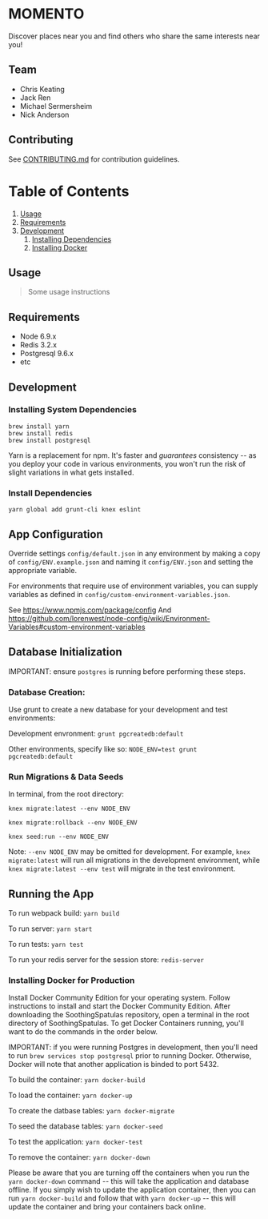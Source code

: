 # MOMENTO

Discover places near you and find others who share the same interests near you!

## Team

- Chris Keating
- Jack Ren
- Michael Sermersheim
- Nick Anderson

## Contributing

See [CONTRIBUTING.md](CONTRIBUTING.md) for contribution guidelines.

# Table of Contents

1. [Usage](#Usage)
1. [Requirements](#requirements)
1. [Development](#development)
    1. [Installing Dependencies](#installing-dependencies)
    1. [Installing Docker](#installing-docker-for-production)

## Usage

> Some usage instructions

## Requirements

- Node 6.9.x
- Redis 3.2.x
- Postgresql 9.6.x
- etc

## Development

### Installing System Dependencies

```
brew install yarn
brew install redis
brew install postgresql
```

Yarn is a replacement for npm. It's faster and *guarantees* consistency -- as you deploy your code in various environments, you won't run the risk of slight variations in what gets installed.

### Install Dependencies

```
yarn global add grunt-cli knex eslint
```

## App Configuration

Override settings `config/default.json` in any environment by making a copy of `config/ENV.example.json` and naming it `config/ENV.json` and setting the appropriate variable.

For environments that require use of environment variables, you can supply variables as defined in `config/custom-environment-variables.json`.

See https://www.npmjs.com/package/config
And https://github.com/lorenwest/node-config/wiki/Environment-Variables#custom-environment-variables

## Database Initialization

IMPORTANT: ensure `postgres` is running before performing these steps.

### Database Creation:

Use grunt to create a new database for your development and test environments:

Development envronment: `grunt pgcreatedb:default`

Other environments, specify like so: `NODE_ENV=test grunt pgcreatedb:default`

### Run Migrations & Data Seeds

In terminal, from the root directory:

`knex migrate:latest --env NODE_ENV`

`knex migrate:rollback --env NODE_ENV`

`knex seed:run --env NODE_ENV`

Note: `--env NODE_ENV` may be omitted for development. For example, `knex migrate:latest` will run all migrations in the development environment, while `knex migrate:latest --env test` will migrate in the test environment.

## Running the App

To run webpack build: `yarn build`

To run server: `yarn start`

To run tests: `yarn test`

To run your redis server for the session store: `redis-server`

### Installing Docker for Production

Install Docker Community Edition for your operating system. Follow instructions to install and start the Docker Community Edition. After downloading the SoothingSpatulas repository, open a terminal in the root directory of SoothingSpatulas. To get Docker Containers running, you'll want to do the commands in the order below.

IMPORTANT: if you were running Postgres in development, then you'll need to run `brew services stop postgresql` prior to running Docker. Otherwise, Docker will note that another application is binded to port 5432.

To build the container: `yarn docker-build`

To load the container: `yarn docker-up`

To create the datbase tables: `yarn docker-migrate`

To seed the database tables: `yarn docker-seed`

To test the application: `yarn docker-test`

To remove the container: `yarn docker-down`

Please be aware that you are turning off the containers when you run the `yarn docker-down` command -- this will take the application and database offline. If you simply wish to update the application container, then you can run `yarn docker-build` and follow that with `yarn docker-up` -- this will update the container and bring your containers back online.